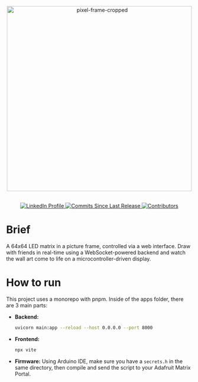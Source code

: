 <div style="text-align: center;">
  <img src="https://github.com/user-attachments/assets/15544e6e-5e91-4215-aa72-e4102be39003" alt="pixel-frame-cropped" style="display: block; margin: 0 auto;" width=500>
  <br> <p>
    <a href="https://www.linkedin.com/in/ethan-knotts-4b349a2b6/" target="_blank">
      <img src="https://img.shields.io/badge/LinkedIn-0077B5?style=for-the-badge&logo=linkedin&logoColor=white" alt="LinkedIn Profile">
    </a>
    <a href="https://github.com/ethank64/pixel-frame/commits/main" target="_blank">
      <img src="https://img.shields.io/github/commits-since/ethank64/pixel-frame/main?style=for-the-badge&label=commits" alt="Commits Since Last Release">
    </a>
    <a href="https://github.com/ethank64/pixel-frame/graphs/contributors" target="_blank">
      <img src="https://img.shields.io/github/contributors/ethank64/pixel-frame?style=for-the-badge&label=contributors" alt="Contributors">
    </a>
  </p>
</div>

# Brief
A 64x64 LED matrix in a picture frame, controlled via a web interface. Draw with friends in real-time using a WebSocket-powered backend and watch the wall art come to life on a microcontroller-driven display.

# How to run
This project uses a monorepo with pnpm. Inside of the apps folder, there are 3 main parts:

* **Backend:**
  ```bash
  uvicorn main:app --reload --host 0.0.0.0 --port 8000
  ```

* **Frontend:**
  ```bash
  npx vite
  ```

* **Firmware:**
  Using Arduino IDE, make sure you have a `secrets.h` in the same directory, then compile and send the script to your Adafruit Matrix Portal.
  
